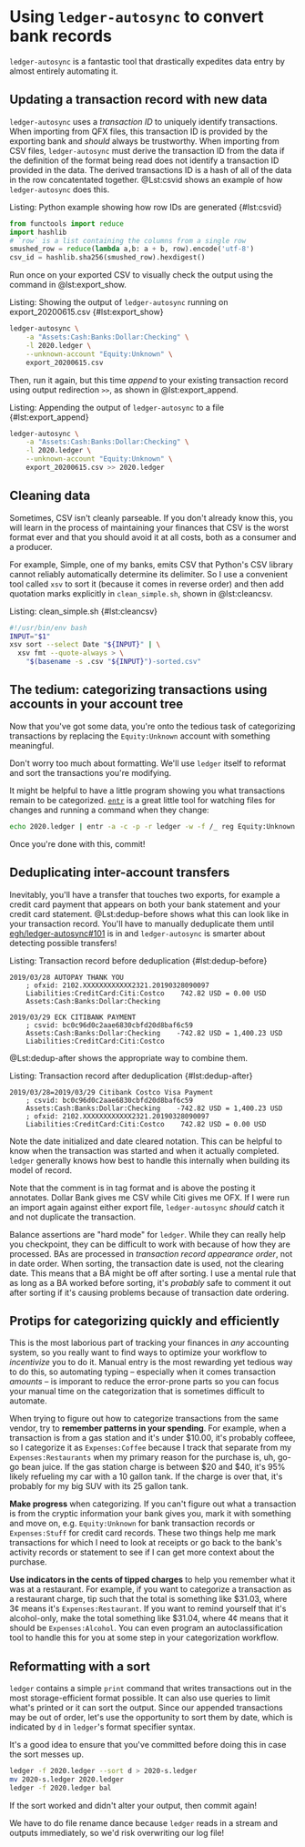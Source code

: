 # Using `ledger-autosync` to convert bank records

`ledger-autosync` is a fantastic tool that drastically expedites data entry by almost entirely automating it.

## Updating a transaction record with new data

`ledger-autosync` uses a _transaction ID_ to uniquely identify transactions.
When importing from QFX files, this transaction ID is provided by the exporting bank and _should_ always be trustworthy.
When importing from CSV files, `ledger-autosync` must derive the transaction ID from the data if the definition of the format being read does not identify a transaction ID provided in the data.
The derived transactions ID is a hash of all of the data in the row concatentated together.
@Lst:csvid shows an example of how `ledger-autosync` does this.

Listing: Python example showing how row IDs are generated {#lst:csvid}

```python
from functools import reduce
import hashlib
# `row` is a list containing the columns from a single row
smushed_row = reduce(lambda a,b: a + b, row).encode('utf-8')
csv_id = hashlib.sha256(smushed_row).hexdigest()
```

Run once on your exported CSV to visually check the output using the command in @lst:export_show.

Listing: Showing the output of `ledger-autosync` running on export_20200615.csv {#lst:export_show}

```bash
ledger-autosync \
    -a "Assets:Cash:Banks:Dollar:Checking" \
    -l 2020.ledger \
    --unknown-account "Equity:Unknown" \
    export_20200615.csv
```

Then, run it again, but this time _append_ to your existing transaction record using output redirection `>>`, as shown in @lst:export_append.

Listing: Appending the output of `ledger-autosync` to a file {#lst:export_append}

```bash
ledger-autosync \
    -a "Assets:Cash:Banks:Dollar:Checking" \
    -l 2020.ledger \
    --unknown-account "Equity:Unknown" \
    export_20200615.csv >> 2020.ledger
```

## Cleaning data

Sometimes, CSV isn't cleanly parseable. If you don't already know this, you will learn in the process of maintaining your finances that CSV is the worst format ever and that you should avoid it at all costs, both as a consumer and a producer.

For example, Simple, one of my banks, emits CSV that Python's CSV library cannot reliably automatically determine its delimiter. So I use a convenient tool called `xsv` to sort it (because it comes in reverse order) and then add quotation marks explicitly in `clean_simple.sh`, shown in @lst:cleancsv.

Listing: clean_simple.sh {#lst:cleancsv}

```bash
#!/usr/bin/env bash
INPUT="$1"
xsv sort --select Date "${INPUT}" | \
  xsv fmt --quote-always > \
    "$(basename -s .csv "${INPUT}")-sorted.csv"

```

## The tedium: categorizing transactions using accounts in your account tree

Now that you've got some data, you're onto the tedious task of categorizing transactions by replacing the `Equity:Unknown` account with something meaningful.

Don't worry too much about formatting. We'll use `ledger` itself to reformat and sort the transactions you're modifying.

It might be helpful to have a little program showing you what transactions remain to be categorized. [`entr`](http://eradman.com/entrproject/) is a great little tool for watching files for changes and running a command when they change:

```bash
echo 2020.ledger | entr -a -c -p -r ledger -w -f /_ reg Equity:Unknown
```

Once you're done with this, commit!

## Deduplicating inter-account transfers

Inevitably, you'll have a transfer that touches two exports, for example a credit card payment that appears on both your bank statement and your credit card statement.
@Lst:dedup-before shows what this can look like in your transaction record.
You'll have to manually deduplicate them until [egh/ledger-autosync#101](https://github.com/egh/ledger-autosync/issues/101) is in and `ledger-autosync` is smarter about detecting possible transfers!

Listing: Transaction record before deduplication {#lst:dedup-before}

```ledger
2019/03/28 AUTOPAY THANK YOU
    ; ofxid: 2102.XXXXXXXXXXXX2321.20190328090097
    Liabilities:CreditCard:Citi:Costco    742.82 USD = 0.00 USD
    Assets:Cash:Banks:Dollar:Checking

2019/03/29 ECK CITIBANK PAYMENT
    ; csvid: bc0c96d0c2aae6830cbfd20d8baf6c59
    Assets:Cash:Banks:Dollar:Checking    -742.82 USD = 1,400.23 USD
    Liabilities:CreditCard:Citi:Costco
```

@Lst:dedup-after shows the appropriate way to combine them.

Listing: Transaction record after deduplication {#lst:dedup-after}

```ledger
2019/03/28=2019/03/29 Citibank Costco Visa Payment
    ; csvid: bc0c96d0c2aae6830cbfd20d8baf6c59
    Assets:Cash:Banks:Dollar:Checking    -742.82 USD = 1,400.23 USD
    ; ofxid: 2102.XXXXXXXXXXXX2321.20190328090097
    Liabilities:CreditCard:Citi:Costco    742.82 USD = 0.00 USD
```

Note the date initialized and date cleared notation. This can be helpful to know when the transaction was started and when it actually completed. `ledger` generally knows how best to handle this internally when building its model of record.

Note that the comment is in tag format and is above the posting it annotates. Dollar Bank gives me CSV while Citi gives me OFX. If I were run an import again against either export file, `ledger-autosync` _should_ catch it and not duplicate the transaction.

Balance assertions are "hard mode" for `ledger`. While they can really help you checkpoint, they can be difficult to work with because of how they are processed. BAs are processed in _transaction record appearance order_, not in date order. When sorting, the transaction date is used, not the clearing date. This means that a BA might be off after sorting. I use a mental rule that as long as a BA worked before sorting, it's _probably_ safe to comment it out after sorting if it's causing problems because of transaction date ordering.

## Protips for categorizing quickly and efficiently

This is the most laborious part of tracking your finances in _any_ accounting system, so you really want to find ways to optimize your workflow to _incentivize_ you to do it. Manual entry is the most rewarding yet tedious way to do this, so automating typing – especially when it comes transaction _amounts_ – is imporant to reduce the error-prone parts so you can focus your manual time on the categorization that is sometimes difficult to automate.

When trying to figure out how to categorize transactions from the same vendor, try to **remember patterns in your spending**. For example, when a transaction is from a gas station and it's under $10.00, it's probably coffeee, so I categorize it as `Expenses:Coffee` because I track that separate from my `Expenses:Restaurants` when my primary reason for the purchase is, uh, go-go bean juice. If the gas station charge is between $20 and $40, it's 95% likely refueling my car with a 10 gallon tank. If the charge is over that, it's probably for my big SUV with its 25 gallon tank.

**Make progress** when categorizing. If you can't figure out what a transaction is from the cryptic information your bank gives you, mark it with something and move on, e.g. `Equity:Unknown` for bank transaction records or `Expenses:Stuff` for credit card records. These two things help me mark transactions for which I need to look at receipts or go back to the bank's  activity records or statement to see if I can get more context about the purchase.

**Use indicators in the cents of tipped charges** to help you remember what it was at a restaurant. For example, if you want to categorize a transaction as a restaurant charge, tip such that the total is something like $31.03, where 3¢ means it's `Expenses:Restaurant`. If you want to remind yourself that it's alcohol-only, make the total something like $31.04, where 4¢ means that it should be `Expenses:Alcohol`. You can even program an autoclassification tool to handle this for you at some step in your categorization workflow.

## Reformatting with a sort

`ledger` contains a simple `print` command that writes transactions out in the most storage-efficient format possible. It can also use queries to limit what's printed or it can sort the output. Since our appended transactions may be out of order, let's use the opportunity to sort them by date, which is indicated by `d` in `ledger`'s format specifier syntax.

It's a good idea to ensure that you've committed before doing this in case the sort messes up.

```bash
ledger -f 2020.ledger --sort d > 2020-s.ledger
mv 2020-s.ledger 2020.ledger
ledger -f 2020.ledger bal
```

If the sort worked and didn't alter your output, then commit again!

We have to do file rename dance because `ledger` reads in a stream and outputs immediately, so we'd risk overwriting our log file!


